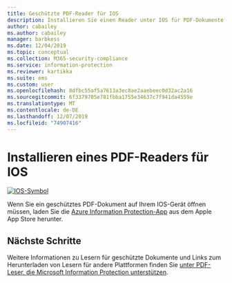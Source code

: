 ```yaml
---
title: Geschützte PDF-Reader für IOS
description: Installieren Sie einen Reader unter IOS für PDF-Dokumente, die für Klassifizierung und Schutz bezeichnet werden.
author: cabailey
ms.author: cabailey
manager: barbkess
ms.date: 12/04/2019
ms.topic: conceptual
ms.collection: M365-security-compliance
ms.service: information-protection
ms.reviewer: kartikka
ms.suite: ems
ms.custom: user
ms.openlocfilehash: 8dfbc55af5a7613a3ec8ae2aaebeec0d32ac2a16
ms.sourcegitcommit: 6f3379705e781fbba1755e34637c7f941da4559e
ms.translationtype: MT
ms.contentlocale: de-DE
ms.lasthandoff: 12/07/2019
ms.locfileid: "74907416"
---
```

# <a name="install-a-pdf-reader-for-ios"></a>Installieren eines PDF-Readers für IOS

[![IOS-Symbol](../media/develop/ios-icon.png)](https://go.microsoft.com/fwlink/?LinkId=325338)

Wenn Sie ein geschütztes PDF-Dokument auf Ihrem IOS-Gerät öffnen müssen, laden Sie die [Azure Information Protection-App](https://go.microsoft.com/fwlink/?LinkId=325338) aus dem Apple App Store herunter.

## <a name="next-steps"></a>Nächste Schritte

Weitere Informationen zu Lesern für geschützte Dokumente und Links zum Herunterladen von Lesern für andere Plattformen finden Sie [unter PDF-Leser, die Microsoft Information Protection unterstützen](protected-pdf-readers.md).

